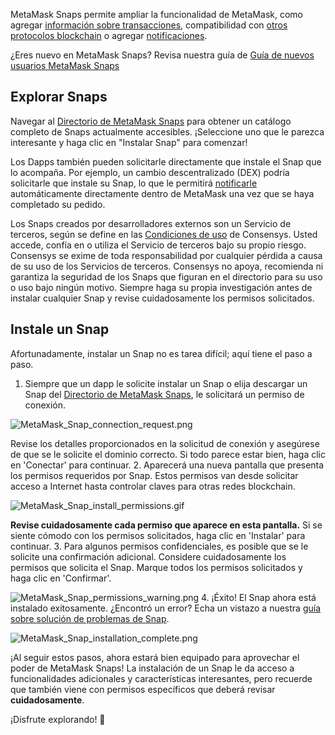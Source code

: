 MetaMask Snaps permite ampliar la funcionalidad de MetaMask, como agregar [información sobre transacciones](https://support.metamask.io/hc/en-us/articles/18377011111579), compatibilidad con [otros protocolos blockchain](https://support.metamask.io/hc/en-us/articles/18376977618843) o agregar [notificaciones](https://support.metamask.io/hc/en-us/articles/18376956006171).


¿Eres nuevo en MetaMask Snaps? Revisa nuestra guía de [Guía de nuevos usuarios MetaMask Snaps](https://support.metamask.io/hc/en-us/articles/18377120661019)


Explorar Snaps
--------------


Navegar al [Directorio de MetaMask Snaps](https://snaps.metamask.io/?utm_source=metamaskSupport&utm_medium=knowledge-base&utm_campaign=2023_Sep_snaps-launch_content_none) para obtener un catálogo completo de Snaps actualmente accesibles. ¡Seleccione uno que le parezca interesante y haga clic en "Instalar Snap" para comenzar!


Los Dapps también pueden solicitarle directamente que instale el Snap que lo acompaña. Por ejemplo, un cambio descentralizado (DEX) podría solicitarle que instale su Snap, lo que le permitirá [notificarle](https://support.metamask.io/hc/en-us/articles/18376956006171) automáticamente directamente dentro de MetaMask una vez que se haya completado su pedido.



Los Snaps creados por desarrolladores externos son un Servicio de terceros, según se define en las [Condiciones de uso](https://consensys.io/terms-of-use/) de Consensys. Usted accede, confía en o utiliza el Servicio de terceros bajo su propio riesgo. Consensys se exime de toda responsabilidad por cualquier pérdida a causa de su uso de los Servicios de terceros. Consensys no apoya, recomienda ni garantiza la seguridad de los Snaps que figuran en el directorio para su uso o uso bajo ningún motivo. Siempre haga su propia investigación antes de instalar cualquier Snap y revise cuidadosamente los permisos solicitados.



Instale un Snap
---------------


Afortunadamente, instalar un Snap no es tarea difícil; aquí tiene el paso a paso.


1. Siempre que un dapp le solicite instalar un Snap o elija descargar un Snap del [Directorio de MetaMask Snaps](https://snaps.metamask.io/?utm_source=metamaskSupport&utm_medium=knowledge-base&utm_campaign=2023_Sep_snaps-launch_content_none), le solicitará un permiso de conexión.  
  

![MetaMask_Snap_connection_request.png](https://support.metamask.io/hc/article_attachments/18406921359643)


Revise los detalles proporcionados en la solicitud de conexión y asegúrese de que se le solicite el dominio correcto. Si todo parece estar bien, haga clic en 'Conectar' para continuar.
2. Aparecerá una nueva pantalla que presenta los permisos requeridos por Snap. Estos permisos van desde solicitar acceso a Internet hasta controlar claves para otras redes blockchain.  
  

![MetaMask_Snap_install_permissions.gif](https://support.metamask.io/hc/article_attachments/18406892239131)


**Revise cuidadosamente cada permiso que aparece en esta pantalla.** Si se siente cómodo con los permisos solicitados, haga clic en 'Instalar' para continuar.
3. Para algunos permisos confidenciales, es posible que se le solicite una confirmación adicional. Considere cuidadosamente los permisos que solicita el Snap. Marque todos los permisos solicitados y haga clic en 'Confirmar'.


![MetaMask_Snap_permissions_warning.png](https://support.metamask.io/hc/article_attachments/18406921361563)
4. ¡Éxito! El Snap ahora está instalado exitosamente. ¿Encontró un error? Echa un vistazo a nuestra [guía sobre solución de problemas de Snap](https://support.metamask.io/hc/en-us/articles/18377083455771).


![MetaMask_Snap_installation_complete.png](https://support.metamask.io/hc/article_attachments/18406892242843)


¡Al seguir estos pasos, ahora estará bien equipado para aprovechar el poder de MetaMask Snaps! La instalación de un Snap le da acceso a funcionalidades adicionales y características interesantes, pero recuerde que también viene con permisos específicos que deberá revisar **cuidadosamente**.


¡Disfrute explorando! 🚀

